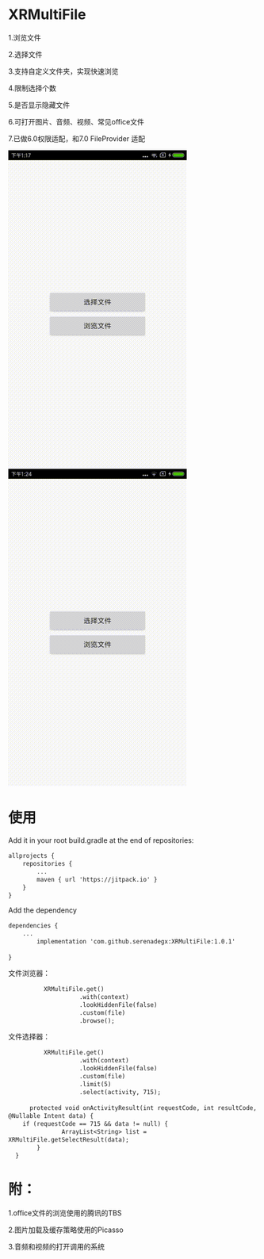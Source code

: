 # XRMultiFile

1.浏览文件

2.选择文件

3.支持自定义文件夹，实现快速浏览

4.限制选择个数

5.是否显示隐藏文件

6.可打开图片、音频、视频、常见office文件

7.已做6.0权限适配，和7.0 FileProvider 适配

![image](https://github.com/serenadegx/XRMultiFile/blob/master/1558675141407.gif)
![image](https://github.com/serenadegx/XRMultiFile/blob/master/1558675580829.gif)


# 使用

Add it in your root build.gradle at the end of repositories:

	allprojects {
		repositories {
			...
			maven { url 'https://jitpack.io' }
		}
	}
    
Add the dependency

	dependencies {
		...
	        implementation 'com.github.serenadegx:XRMultiFile:1.0.1'
		
	}


  
  文件浏览器：
  
              XRMultiFile.get()
                        .with(context)
                        .lookHiddenFile(false)
                        .custom(file)
                        .browse();
                        
   文件选择器：
   
              XRMultiFile.get()
                        .with(context)
                        .lookHiddenFile(false)
                        .custom(file)
                        .limit(5)
                        .select(activity, 715);
			
          protected void onActivityResult(int requestCode, int resultCode, @Nullable Intent data) {
		if (requestCode == 715 && data != null) {
            	   ArrayList<String> list = XRMultiFile.getSelectResult(data);
        	}
	  }
	     
# 附：

1.office文件的浏览使用的腾讯的TBS

2.图片加载及缓存策略使用的Picasso

3.音频和视频的打开调用的系统
